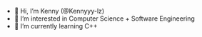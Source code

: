 - 👋 Hi, I’m Kenny (@Kennyyy-lz)
- 👀 I’m interested in Computer Science + Software Engineering
- 🌱 I’m currently learning C++

